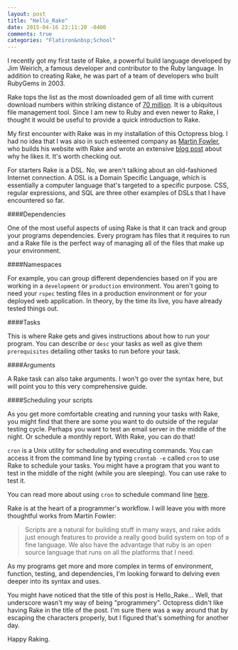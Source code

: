 ```yaml
---
layout: post
title: "Hello_Rake"
date: 2015-04-16 22:11:20 -0400
comments: true
categories: "Flatiron&nbsp;School"
---
```


I recently got my first taste of Rake, a powerful build language developed by Jim Weirich, a famous developer and contributor to the Ruby language. In addition to creating Rake, he was part of a team of developers who built RubyGems in 2003. 

Rake tops the list as the most downloaded gem of all time with current download numbers within striking distance of [70 million](https://rubygems.org/stats). It is a ubiquitous file management tool. Since I am new to Ruby and even newer to Rake, I thought it would be useful to provide a quick introduction to Rake. 

My first encounter with Rake was in my installation of this Octopress blog. I had no idea that I was also in such esteemed company as [Martin Fowler](http://martinfowler.com/articles/rake.html), who builds his website with Rake and wrote an extensive [blog post](http://martinfowler.com/articles/rake.html) about why he likes it. It's worth checking out. 

For starters Rake is a DSL. No, we aren't talking about an old-fashioned Internet connection. A DSL is a Domain Specific Language, which is essentially a computer language that's targeted to a specific purpose. CSS, regular expressions, and SQL are three other examples of DSLs that I have encountered so far. 

####Dependencies

One of the most useful aspects of using Rake is that it can track and group your programs dependencies. Every program has files that it requires to run and a Rake file is the perfect way of managing all of the files that make up your environment. 

####Namespaces 

For example, you can group different dependencies based on if you are working in a ``development`` or ``production`` environment. You aren't going to need your ``rspec`` testing files in a production environment or for your deployed web application. In theory, by the time its live, you have already tested things out. 

####Tasks

This is where Rake gets and gives instructions about how to run your program. You can describe or ``desc`` your tasks as well as give them ``prerequisites`` detailing other tasks to run before your task. 

####Arguments

A Rake task can also take arguments.  I won't go over the syntax here, but will point you to this very comprehensive guide. 

####Scheduling your scripts

As you get more comfortable creating and running your tasks with Rake, you might find that there are some you want to do outside of the regular testing cycle. Perhaps you want to test an email server in the middle of the night. Or schedule a monthly report. With Rake, you can do that! 

``cron`` is a Unix utility for scheduling and executing commands. You can access it from the command line by typing ``crontab -e`` called ``cron`` to use Rake to schedule your tasks. You might have a program that you want to test in the middle of the night (while you are sleeping). You can use rake to test it. 

You can read more about using ``cron`` to schedule command line [here](http://tutorials.jumpstartlab.com/topics/systems/automation.html). 


Rake is at the heart of a programmer's workflow. I will leave you with more thoughtful works from Martin Fowler: 

>Scripts are a natural for building stuff in many ways, and rake adds just enough features to provide a really good build system on top of a fine language. We also have the advantage that ruby is an open source language that runs on all the platforms that I need.

As my programs get more and more complex in terms of environment, function, testing, and dependencies, I'm looking forward to delving even deeper into its syntax and uses.  

You might have noticed that the title of this post is Hello_Rake... Well, that underscore wasn't my way of being "programmery". Octopress didn't like having Rake in the title of the post. I'm sure there was a way around that by escaping the characters properly, but I figured that's something for another day. 

Happy Raking. 





